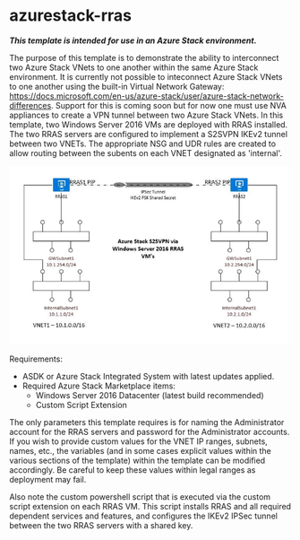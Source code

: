 # azurestack-rras

***This template is intended for use in an Azure Stack environment.***

The purpose of this template is to demonstrate the ability to interconnect two Azure Stack VNets to one another within the same Azure Stack environment.  It is currently not possible to inteconnect Azure Stack VNets to one another using the built-in Virtual Network Gateway:  https://docs.microsoft.com/en-us/azure-stack/user/azure-stack-network-differences.  Support for this is coming soon but for now one must use NVA appliances to create a VPN tunnel between two Azure Stack VNets.  In this template, two Windows Server 2016 VMs are deployed with RRAS installed.  The two RRAS servers are configured to implement a S2SVPN IKEv2 tunnel between two VNETs.  The appropriate NSG and UDR rules are created to allow routing between the subents on each VNET designated as 'internal'.  

![alt text](https://github.com/kevinsul/azurestack-rras/blob/master/stack-rras1.JPG)

Requirements:

- ASDK or Azure Stack Integrated System with latest updates applied.
- Required Azure Stack Marketplace items:
    -  Windows Server 2016 Datacenter (latest build recommended)
    -  Custom Script Extension
    
The only parameters this template requires is for naming the Administrator account for the RRAS servers and password for the Administrator accounts.  If you wish to provide custom values for the VNET IP ranges, subnets, names, etc., the variables (and in some cases explicit values within the various sections of the template) within the template can be modified accordingly.  Be careful to keep these values within legal ranges as deployment may fail.

Also note the custom powershell script that is executed via the custom script extension on each RRAS VM.  This script installs RRAS and all required dependent services and features, and configures the IKEv2 IPSec tunnel between the two RRAS servers with a shared key.
